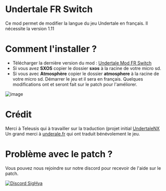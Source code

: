 # Undertale FR Switch

Ce mod permet de modifier la langue du jeu Undertale en français.
Il nécessite la version 1.11

# Comment l'installer ?

- Télécharger la dernière version du mod : [Undertale Mod FR Switch](https://github.com/THZoria/undertale_switch/releases/latest)
- Si vous avez __SXOS__ copier le dossier __sxos__ à la racine de votre micro sd.
- Si vous avec __Atmosphère__ copier le dossier __atmosphere__ à la racine de votre micro sd.
Démarrer le jeu et il sera en français.
Quelques modifications ont et seront fait sur le patch pour l'améliorer.

![image](https://user-images.githubusercontent.com/50277488/142923147-21e25357-8e19-4408-ac95-3886be3d0546.png)

# Crédit

Merci à Teleusis qui à travailler sur la traduction (projet initial [UndertaleNX](https://github.com/Teleusis/UndertaleFR_NX)
Un grand merci à [underale.fr](https://undertale-fr.com/) qui ont traduit bénévolement le jeu.

# Problème avec le patch ?

Vous pouvez nous rejoindre sur notre discord pour recevoir de l'aide sur le patch.

[![Discord SigHya](https://img.shields.io/discord/643436008452521984.svg?logo=discord&logoColor=white&label=Discord&color=7289DA)](https://discord.com/invite/4YkUZvC)
